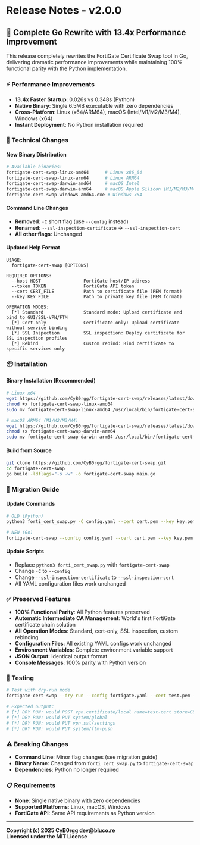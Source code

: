 # Release Notes - v2.0.0

## 🚀 Complete Go Rewrite with 13.4x Performance Improvement

This release completely rewrites the FortiGate Certificate Swap tool in Go, delivering dramatic performance improvements while maintaining 100% functional parity with the Python implementation.

### ⚡ Performance Improvements

- **13.4x Faster Startup**: 0.026s vs 0.348s (Python)
- **Native Binary**: Single 6.5MB executable with zero dependencies
- **Cross-Platform**: Linux (x64/ARM64), macOS (Intel/M1/M2/M3/M4), Windows (x64)
- **Instant Deployment**: No Python installation required

### 🔧 Technical Changes

#### **New Binary Distribution**
```bash
# Available binaries:
fortigate-cert-swap-linux-amd64      # Linux x86_64
fortigate-cert-swap-linux-arm64      # Linux ARM64
fortigate-cert-swap-darwin-amd64     # macOS Intel
fortigate-cert-swap-darwin-arm64     # macOS Apple Silicon (M1/M2/M3/M4)
fortigate-cert-swap-windows-amd64.exe # Windows x64
```

#### **Command Line Changes**
- **Removed**: `-C` short flag (use `--config` instead)
- **Renamed**: `--ssl-inspection-certificate` → `--ssl-inspection-cert`
- **All other flags**: Unchanged

#### **Updated Help Format**
```
USAGE:
  fortigate-cert-swap [OPTIONS]

REQUIRED OPTIONS:
  --host HOST                FortiGate host/IP address
  --token TOKEN              FortiGate API token
  --cert CERT_FILE           Path to certificate file (PEM format)
  --key KEY_FILE             Path to private key file (PEM format)

OPERATION MODES:
  [*] Standard               Standard mode: Upload certificate and bind to GUI/SSL-VPN/FTM
  [*] Cert-only              Certificate-only: Upload certificate without service binding
  [*] SSL Inspection         SSL inspection: Deploy certificate for SSL inspection profiles
  [*] Rebind                 Custom rebind: Bind certificate to specific services only
```

### 📦 Installation

#### **Binary Installation (Recommended)**
```bash
# Linux x64
wget https://github.com/CyB0rgg/fortigate-cert-swap/releases/latest/download/fortigate-cert-swap-linux-amd64
chmod +x fortigate-cert-swap-linux-amd64
sudo mv fortigate-cert-swap-linux-amd64 /usr/local/bin/fortigate-cert-swap

# macOS ARM64 (M1/M2/M3/M4)
wget https://github.com/CyB0rgg/fortigate-cert-swap/releases/latest/download/fortigate-cert-swap-darwin-arm64
chmod +x fortigate-cert-swap-darwin-arm64
sudo mv fortigate-cert-swap-darwin-arm64 /usr/local/bin/fortigate-cert-swap
```

#### **Build from Source**
```bash
git clone https://github.com/CyB0rgg/fortigate-cert-swap.git
cd fortigate-cert-swap
go build -ldflags="-s -w" -o fortigate-cert-swap main.go
```

### 🔄 Migration Guide

#### **Update Commands**
```bash
# OLD (Python)
python3 forti_cert_swap.py -C config.yaml --cert cert.pem --key key.pem

# NEW (Go)
fortigate-cert-swap --config config.yaml --cert cert.pem --key key.pem
```

#### **Update Scripts**
- Replace `python3 forti_cert_swap.py` with `fortigate-cert-swap`
- Change `-C` to `--config`
- Change `--ssl-inspection-certificate` to `--ssl-inspection-cert`
- All YAML configuration files work unchanged

### ✅ Preserved Features

- **100% Functional Parity**: All Python features preserved
- **Automatic Intermediate CA Management**: World's first FortiGate certificate chain solution
- **All Operation Modes**: Standard, cert-only, SSL inspection, custom rebinding
- **Configuration Files**: All existing YAML configs work unchanged
- **Environment Variables**: Complete environment variable support
- **JSON Output**: Identical output format
- **Console Messages**: 100% parity with Python version

### 🧪 Testing

```bash
# Test with dry-run mode
fortigate-cert-swap --dry-run --config fortigate.yaml --cert test.pem --key test.key

# Expected output:
# [*] DRY RUN: would POST vpn.certificate/local name=test-cert store=GLOBAL
# [*] DRY RUN: would PUT system/global
# [*] DRY RUN: would PUT vpn.ssl/settings
# [*] DRY RUN: would PUT system/ftm-push
```

### ⚠️ Breaking Changes

- **Command Line**: Minor flag changes (see migration guide)
- **Binary Name**: Changed from `forti_cert_swap.py` to `fortigate-cert-swap`
- **Dependencies**: Python no longer required

### 📋 Requirements

- **None**: Single native binary with zero dependencies
- **Supported Platforms**: Linux, macOS, Windows
- **FortiGate API**: Same API requirements as Python version

---

**Copyright (c) 2025 CyB0rgg <dev@bluco.re>**  
**Licensed under the MIT License**
